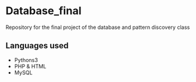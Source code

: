 # Database_final
Repository for the final project of the database and pattern discovery class


## Languages used
- Pythons3
- PHP & HTML
- MySQL
